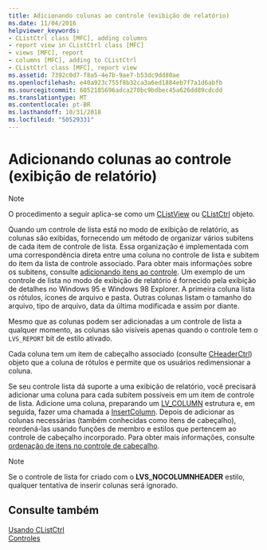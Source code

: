 ```yaml
---
title: Adicionando colunas ao controle (exibição de relatório)
ms.date: 11/04/2016
helpviewer_keywords:
- CListCtrl class [MFC], adding columns
- report view in CListCtrl class [MFC]
- views [MFC], report
- columns [MFC], adding to CListCtrl
- CListCtrl class [MFC], report view
ms.assetid: 7392c0d7-f8a5-4e7b-9ae7-b53dc9dd80ae
ms.openlocfilehash: e40a923c755f8b32ca3a6ed1884eb7f7a1d6abfb
ms.sourcegitcommit: 6052185696adca270bc9bdbec45a626dd89cdcdd
ms.translationtype: MT
ms.contentlocale: pt-BR
ms.lasthandoff: 10/31/2018
ms.locfileid: "50529331"
---
```

# <a name="adding-columns-to-the-control-report-view"></a>Adicionando colunas ao controle (exibição de relatório)

> [!NOTE]
>  O procedimento a seguir aplica-se como um [CListView](../mfc/reference/clistview-class.md) ou [CListCtrl](../mfc/reference/clistctrl-class.md) objeto.

Quando um controle de lista está no modo de exibição de relatório, as colunas são exibidas, fornecendo um método de organizar vários subitens de cada item de controle de lista. Essa organização é implementada com uma correspondência direta entre uma coluna no controle de lista e subitem do item da lista de controle associado. Para obter mais informações sobre os subitens, consulte [adicionando itens ao controle](../mfc/adding-items-to-the-control.md). Um exemplo de um controle de lista no modo de exibição de relatório é fornecido pela exibição de detalhes no Windows 95 e Windows 98 Explorer. A primeira coluna lista os rótulos, ícones de arquivo e pasta. Outras colunas listam o tamanho do arquivo, tipo de arquivo, data da última modificada e assim por diante.

Mesmo que as colunas podem ser adicionadas a um controle de lista a qualquer momento, as colunas são visíveis apenas quando o controle tem o `LVS_REPORT` bit de estilo ativado.

Cada coluna tem um item de cabeçalho associado (consulte [CHeaderCtrl](../mfc/reference/cheaderctrl-class.md)) objeto que a coluna de rótulos e permite que os usuários redimensionar a coluna.

Se seu controle lista dá suporte a uma exibição de relatório, você precisará adicionar uma coluna para cada subitem possíveis em um item de controle de lista. Adicione uma coluna, preparando um [LV_COLUMN](/windows/desktop/api/commctrl/ns-commctrl-taglvcolumna) estrutura e, em seguida, fazer uma chamada a [InsertColumn](../mfc/reference/clistctrl-class.md#insertcolumn). Depois de adicionar as colunas necessárias (também conhecidas como itens de cabeçalho), reordená-las usando funções de membro e estilos que pertencem ao controle de cabeçalho incorporado. Para obter mais informações, consulte [ordenação de itens no controle de cabeçalho](../mfc/ordering-items-in-the-header-control.md).

> [!NOTE]
>  Se o controle de lista for criado com o **LVS_NOCOLUMNHEADER** estilo, qualquer tentativa de inserir colunas será ignorado.

## <a name="see-also"></a>Consulte também

[Usando CListCtrl](../mfc/using-clistctrl.md)<br/>
[Controles](../mfc/controls-mfc.md)

